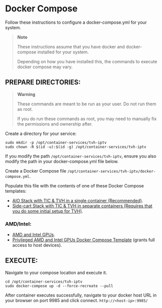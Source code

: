 # Docker Compose

Follow these instructions to configure a docker-compose.yml for your system.

> __Note__
>
> These instructions assume that you have docker and docker-compose installed for your system.
> 
> Depending on how you have installed this, the commands to execute docker compose may vary.


## PREPARE DIRECTORIES:

> __Warning__
>
> These commands are meant to be run as your user. Do not run them as root.
> 
> If you do run these commands as root, you may need to manually fix the permissions and ownership after.

Create a directory for your service:
```shell
sudo mkdir -p /opt/container-services/tvh-iptv
sudo chown -R $(id -u):$(id -g) /opt/container-services/tvh-iptv
```

If you modify the path `/opt/container-services/tvh-iptv`, ensure you also modify the path in your docker-compose.yml file below.


Create a Docker Compose file `/opt/container-services/tvh-iptv/docker-compose.yml`.

Populate this file with the contents of one of these Docker Compose templates:
- [AIO Stack with TIC & TVH in a single container (Recommended)](./compose-files/docker-compose.aio.yml).
- [Side-cart Stack with TIC & TVH in separate containers (Requires that you do some initial setup for TVH)](./compose-files/docker-compose.side-tvh.yml).

### AMD/Intel:
- [AMD and Intel GPUs](./compose-files/docker-compose.amd+intel.yml).
- [Privileged AMD and Intel GPUs Docker Compose Template](./compose-files/docker-compose.amd+intel.privileged.yml) (grants full access to host devices).

## EXECUTE:

Navigate to your compose location and execute it.
```shell
cd /opt/container-services/tvh-iptv
sudo docker-compose up -d --force-recreate --pull
```

After container executes successfully, navigate to your docker host URL in your browser on port 9985 and click connect.
`http://<host-ip>:9985/`
